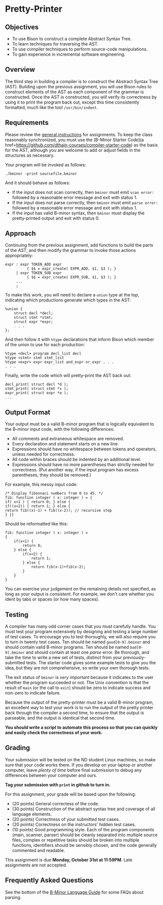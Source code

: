 # Pretty-Printer

## Objectives

-  To use Bison to construct a complete Abstract Syntax Tree.
-  To learn techniques for traversing the AST.
-  To use compiler techniques to perform source-code manipulations.
-  To gain experience in incremental software engineering.

## Overview

The third step in building a compiler is to construct the Abstract Syntax Tree (AST).
Building upon the previous assignment, you will use Bison rules to construct
elements of the AST as each component of the grammar is constructed.
Once the AST is constructed, you will verify its correctness by using it
to print the program back out, except this time consistently formatted,
much like the tool `/usr/bin/indent`.

## Requirements

Please review the [general instructions](general.md) for assignments.
To keep the class reasonably synchronized, you must use the [B-Minor Starter Code](a href=https://github.com/dthain-courses/compiler-starter-code) as the basis for the AST, although you are welcome
to add or adjust fields in the structures as necessary.

Your program will be invoked as follows:
```
./bminor -print sourcefile.bminor
```

And it should behave as follows:

-  If the input does not scan correctly, then `bminor` must emit `scan error:` followed by a reasonable error message and exit with status 1.
-  If the input does not parse correctly, then `bminor` must emit `parse error:` followed by a reasonable error message and exit with status 1.
-  If the input has valid B-minor syntax, then `bminor` must display the pretty-printed output and exit with status 0.


## Approach

Continuing from the previous assignment, add functions to build the
parts of the AST, and then modify the grammar to invoke those actions
appropriately:

```
expr : expr TOKEN_ADD expr
          { $$ = expr_create( EXPR_ADD, $1, $3 ); }
     | expr TOKEN_SUB expr
          { $$ = expr_create( EXPR_SUB, $1, $3 ); }
     ...
     ;
```

To make this work, you will need to declare a `union`
type at the top, indicating which productions generate which
types in the AST:

```
%union {
	struct decl *decl;
	struct stmt *stmt;
	struct expr *expr;
	. . .
};
```

And then follow it with `%type` declarations that inform
Bison which member of the union to use for each production:

```
%type <decl> program decl_list decl
%type <stmt> stmt stmt_list
%type <expr> expr expr_list and_expr or_expr . . .
. . .
```

Finally, write the code which will pretty-print the AST back out:

```
decl_print( struct decl *d );
stmt_print( struct stmt *s );
expr_print( struct expr *e );
...
```

## Output Format

Your output must be a valid B-minor program that is logically
equivalent to the B-minor input code, with the following differences:

-  All comments and extraneous whitespace are removed.
-  Every declaration and statement starts on a new line.
-  Expressions should have no whitespace between tokens and operators, unless needed for correctness.
-  All code within braces should be indented by an additional level.
-  Expressions should have no more parentheses than strictly needed for correctness.  (Put another way, if the input program has excess parentheses, they should be removed.)

For example, this messy input code:

```
/* Display fibonnaci numbers from 0 to 45. */
fib: function integer ( x: integer ) = {
if( x<1 ) { return 0; } else {
if((x<2)) { return 1; } else {
return fib((x)-1) + fib((x-2)); // recursive step
} }}
```

Should be reformatted like this:
```
fib: function integer ( x: integer ) =
{
	if(x<1) {
		return 0;
	} else {
		if(x<2) {
			return 1;
		} else {
			return fib(x-1)+fib(x-2);
		}
	}
}
```

You can exercise your judgement on the remaining details not specified,
as long as your output is *consistent*.  For example, we don't care
whether you ident by tabs or spaces (or how many spaces). 

## Testing

A compiler has many odd corner cases that you must carefully handle.
You must test your program extensively by designing and testing a large
number of test cases.  To encourage you to test thoroughly, we will
also require you to turn in twenty test cases.  Ten should be
named `good[0-9].bminor` and should contain valid B-minor programs.
Ten should be named `bad[0-9].bminor` and should contain
at least one *parse* error.  Be thorough, and take the time to
write a new set of tests, distinct from your previously-submitted tests.
The starter code gives some example tests
to give you the idea, but they are not comprehensive, so write your own thorough tests.

The exit status of `bminor` is *very important* because it indicates to
the user whether the program succeeded or not.
The Unix convention is that the result of `main` (or the call to `exit`)
should be zero to indicate success and non-zero to indicate failure.

Because the output of the pretty-printer must be a valid B-minor program,
an excellent way to test your work is to run the output of the pretty
printer back through the compiler a second time, to ensure that the
output is parseable, and the output is identical that second time.

**You should write a script to automate this process so that you can
quickly and easily check the correctness of your work.**

## Grading

Your submission will be tested on the ND student Linux machines,
so make sure that your code works there.  If you develop on your
laptop or another computer, leave *plenty of time* before final submission
to debug any differences between your computer and ours.

**Tag your submission with `print` in github to turn in.**

For this assignment, your grade will be based upon the following:

-  (20 points) General correctess of the code.
-  (30 points) Construction of the abstract syntax tree and coverage of all language elements.
-  (20 points) Correctness of your submitted test cases.
-  (20 points) Correctness on the instructors' hidden test cases.
-  (10 points) Good programming style.  Each of the program components (main, scanner, parser) should be cleanly separated into multiple source files, complex or repetitive tasks should be broken into multiple functions, identifiers should be sensibly chosen, and the code generally commented and readable.

This assignment is due **Monday, October 31st at 11:59PM**.  Late assignments are not accepted.

## Frequently Asked Questions

See the bottom of the [B-Minor Language Guide](bminor.md) for some FAQs about parsing.
